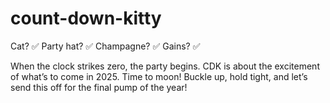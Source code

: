 # count-down-kitty

Cat? ✅
Party hat? ✅
Champagne? ✅
Gains? ✅

When the clock strikes zero, the party begins. CDK is about the excitement of what’s to come in 2025. Time to moon! Buckle up, hold tight, and let’s send this off for the final pump of the year!

